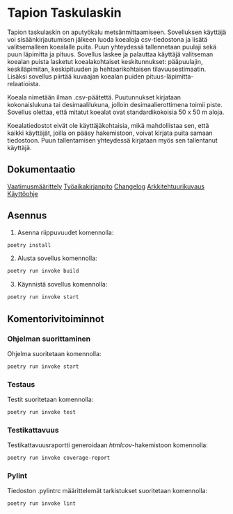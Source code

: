 # Tapion Taskulaskin

Tapion taskulaskin on aputyökalu metsänmittaamiseen. Sovelluksen käyttäjä voi sisäänkirjautumisen jälkeen luoda koealoja csv-tiedostona ja 
lisätä valitsemalleen koealalle puita. Puun yhteydessä tallennetaan puulaji sekä puun
läpimitta ja pituus. Sovellus laskee ja palauttaa käyttäjä valitseman 
koealan puista lasketut koealakohtaiset keskitunnukset: pääpuulajin,
 keskiläpimitan, keskipituuden ja hehtaarikohtaisen tilavuusestimaatin. Lisäksi sovellus piirtää kuvaajan koealan puiden pituus-läpimitta-relaatioista.
 
 Koeala nimetään ilman .csv-päätettä. Puutunnukset kirjataan kokonaislukuna tai desimaalilukuna, jolloin desimaalierottimena toimii piste.
Sovellus olettaa, että mitatut koealat ovat standardikokoisia 50 x 50 m aloja.

Koealatiedostot eivät ole käyttäjäkohtaisia, mikä mahdollistaa sen, että kaikki käyttäjät, joilla on pääsy hakemistoon, voivat kirjata puita samaan tiedostoon. Puun tallentamisen yhteydessä kirjataan myös sen tallentanut käyttäjä.

## Dokumentaatio

[Vaatimusmäärittely](https://github.com/annis1234/ot-harjoitustyo/blob/main/dokumentaatio/vaatimusmaarittely.md)
[Työaikakirjanpito](https://github.com/annis1234/ot-harjoitustyo/blob/main/dokumentaatio/tyoaikakirjanpito.md)
[Changelog](https://github.com/annis1234/ot-harjoitustyo/blob/main/dokumentaatio/changelog.md)
[Arkkitehtuurikuvaus](https://github.com/annis1234/ot-harjoitustyo/blob/main/dokumentaatio/arkkitehtuuri.md)
[Käyttöohje](https://github.com/annis1234/TapionTaskulaskin/blob/main/dokumentaatio/kayttoohje.md)

## Asennus

1. Asenna riippuvuudet komennolla:

```bash
poetry install
```

2. Alusta sovellus komennolla:

```bash
poetry run invoke build
```

3. Käynnistä sovellus komennolla:

```bash
poetry run invoke start
```

## Komentorivitoiminnot

### Ohjelman suorittaminen

Ohjelma suoritetaan komennolla:

```bash
poetry run invoke start
```

### Testaus

Testit suoritetaan komennolla:

```bash
poetry run invoke test
```

### Testikattavuus

Testikattavuusraportti generoidaan _htmlcov_-hakemistoon komennolla:

```bash
poetry run invoke coverage-report
```

### Pylint

Tiedoston .pylintrc määrittelemät tarkistukset suoritetaan komennolla:
```bash
poetry run invoke lint
```
